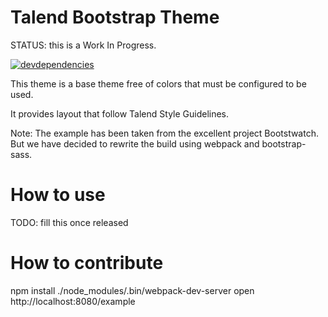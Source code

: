 # Talend Bootstrap Theme

STATUS: this is a Work In Progress.

[![devdependencies][devdependencies-image] ][devdependencies-url]

[devdependencies-image]: https://david-dm.org/jmfrancois/bootstrap-theme/dev-status.png
[devdependencies-url]: https://david-dm.org/jmfrancois/bootstrap-theme#info=devDependencies

This theme is a base theme free of colors that must be configured to be used.

It provides layout that follow Talend Style Guidelines.

Note: The example has been taken from the excellent project Bootstwatch.
But we have decided to rewrite the build using webpack and bootstrap-sass.

# How to use

TODO: fill this once released

# How to contribute

  npm install
  ./node_modules/.bin/webpack-dev-server
  open http://localhost:8080/example

